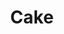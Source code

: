 ---
layout: item
title: Cake
item-id: 1891
datatable: true
id: 1891
name: "Cake"
members: false
lowalch: 20
highalch: 30
examine: "A plain sponge cake."
monsters:
  - id: 1409
    name: "Black Guard"
    members: false
    combat_level: 25
    wiki_url: "https://oldschool.runescape.wiki/w/Black_Guard#Level_25"
    drops:
      - quantity: "1"
        rarity: 0.03125
        drop_requirements: null
  - id: 3949
    name: "Market Guard"
    members: true
    combat_level: 48
    wiki_url: "https://oldschool.runescape.wiki/w/Market_Guard"
    drops:
      - quantity: "1"
        rarity: 0.03125
        drop_requirements: null
  - id: 3950
    name: "Warrior"
    members: true
    combat_level: 48
    wiki_url: "https://oldschool.runescape.wiki/w/Warrior_(Rellekka)"
    drops:
      - quantity: "1"
        rarity: 0.03125
        drop_requirements: null
  - id: 4878
    name: "Culinaromancer"
    members: true
    combat_level: 75
    wiki_url: "https://oldschool.runescape.wiki/w/Culinaromancer#Normal"
    drops:
      - quantity: "1"
        rarity: 1
        drop_requirements: null
  - id: 6046
    name: "Black Guard"
    members: true
    combat_level: 48
    wiki_url: "https://oldschool.runescape.wiki/w/Black_Guard#Level_48"
    drops:
      - quantity: "1"
        rarity: 0.03125
        drop_requirements: null
  - id: 6050
    name: "Black Guard Berserker"
    members: true
    combat_level: 66
    wiki_url: "https://oldschool.runescape.wiki/w/Black_Guard_Berserker#Red"
    drops:
      - quantity: "1"
        rarity: 0.03125
        drop_requirements: null
  - id: 6307
    name: "Culinaromancer (hard)"
    members: true
    combat_level: 209
    wiki_url: "https://oldschool.runescape.wiki/w/Culinaromancer#Hard"
    drops:
      - quantity: "1"
        rarity: 1
        drop_requirements: null
---